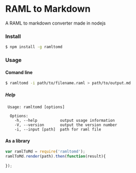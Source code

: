 # RAML to Markdown

A RAML to markdown converter made in nodejs

### Install
```sh
$ npm install -g ramltomd
```

### Usage
#### Comand line

```sh
$ ramltomd -i path/to/filename.raml > path/to/output.md
```
##### Help

```
 Usage: ramltomd [options]

  Options:
    -h, --help          output usage information
    -V, --version       output the version number
    -i, --input [path]  path for raml file
```
#### As a library

```javascript
var ramlToMd = require('ramltomd');
ramlToMd.render(path).then(function(result){
	
});
```
